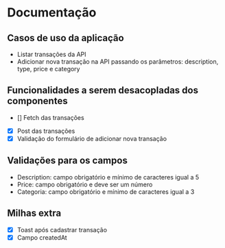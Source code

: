 # Documentação

## Casos de uso da aplicação
- Listar transações da API
- Adicionar nova transação na API passando os parâmetros: description, type, price e category

## Funcionalidades a serem desacopladas dos componentes
- [] Fetch das transações
- [x] Post das transações 
- [x] Validação do formulário de adicionar nova transação

## Validações para os campos
- Description: campo obrigatório e mínimo de caracteres igual a 5
- Price: campo obrigatório e deve ser um número
- Categoria: campo obrigatório e mínimo de caracteres igual a 3

## Milhas extra
- [x] Toast após cadastrar transação
- [x] Campo createdAt